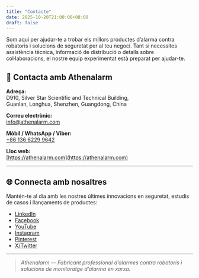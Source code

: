 ```yaml
---
title: "Contacte"
date: 2025-10-20T21:00:00+08:00
draft: false
---
```


Som aquí per ajudar-te a trobar els millors productes d’alarma contra robatoris i solucions de seguretat per al teu negoci. Tant si necessites assistència tècnica, informació de distribució o detalls sobre col·laboracions, el nostre equip experimentat està preparat per ajudar-te.

## 📍 Contacta amb Athenalarm

**Adreça:**  
D910, Silver Star Scientific and Technical Building,  
Guanlan, Longhua, Shenzhen, Guangdong, China  

**Correu electrònic:**  
[info@athenalarm.com](mailto:info@athenalarm.com)

**Mòbil / WhatsApp / Viber:**  
[+86 136 6229 9642](https://api.whatsapp.com/send?phone=8613662299642)

**Lloc web:**  
[https://athenalarm.com](https://athenalarm.com)

---

## 🌐 Connecta amb nosaltres

Mantén-te al dia amb les nostres últimes innovacions en seguretat, estudis de casos i llançaments de productes:

- [LinkedIn](https://www.linkedin.com/company/athenalarm)
- [Facebook](https://www.facebook.com/athenalarm)
- [YouTube](https://www.youtube.com/@athenalarm3663)
- [Instagram](https://www.instagram.com/athenalarm)
- [Pinterest](https://www.pinterest.com/athenalarm/)
- [X/Twitter](https://x.com/Athenalarm)

---

> _Athenalarm — Fabricant professional d’alarmes contra robatoris i solucions de monitoratge d’alarma en xarxa._